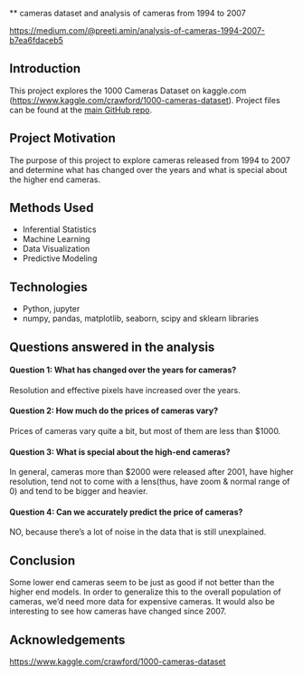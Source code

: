 ** cameras
dataset and analysis of cameras from 1994 to 2007

https://medium.com/@preeti.amin/analysis-of-cameras-1994-2007-b7ea6fdaceb5

## Introduction
This project explores the 1000 Cameras Dataset on kaggle.com (https://www.kaggle.com/crawford/1000-cameras-dataset).  Project files can be found at the [main GitHub repo](https://github.com/preetiamin/cameras).

## Project Motivation
The purpose of this project to explore cameras released from 1994 to 2007 and determine what has changed over the years and what is special about the higher end cameras.

## Methods Used
* Inferential Statistics
* Machine Learning
* Data Visualization
* Predictive Modeling

## Technologies
* Python, jupyter
* numpy, pandas, matplotlib, seaborn, scipy and sklearn libraries

## Questions answered in the analysis

#### Question 1: What has changed over the years for cameras?
Resolution and effective pixels have increased over the years.

#### Question 2: How much do the prices of cameras vary?
Prices of cameras vary quite a bit, but most of them are less than $1000.

#### Question 3: What is special about the high-end cameras?
In general, cameras more than $2000 were released after 2001, have higher resolution, tend not to come with a lens(thus, have zoom & normal range of 0) and tend to be bigger and heavier.

#### Question 4: Can we accurately predict the price of cameras?
NO, because there’s a lot of noise in the data that is still unexplained.

## Conclusion
Some lower end cameras seem to be just as good if not better than the higher end models. In order to generalize this to the overall population of cameras, we’d need more data for expensive cameras. It would also be interesting to see how cameras have changed since 2007.

## Acknowledgements

https://www.kaggle.com/crawford/1000-cameras-dataset
